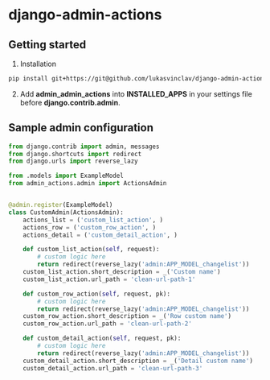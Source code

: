 # django-admin-actions

## Getting started

1. Installation

```bash
pip install git+https://git@github.com/lukasvinclav/django-admin-actions.git
```

2. Add **admin_admin_actions** into **INSTALLED_APPS** in your settings file before **django.contrib.admin**.

## Sample admin configuration

```python
from django.contrib import admin, messages
from django.shortcuts import redirect
from django.urls import reverse_lazy

from .models import ExampleModel
from admin_actions.admin import ActionsAdmin


@admin.register(ExampleModel)
class CustomAdmin(ActionsAdmin):
    actions_list = ('custom_list_action', )
    actions_row = ('custom_row_action', )
    actions_detail = ('custom_detail_action', )

    def custom_list_action(self, request):
        # custom logic here
        return redirect(reverse_lazy('admin:APP_MODEL_changelist'))
    custom_list_action.short_description = _('Custom name')
    custom_list_action.url_path = 'clean-url-path-1'

    def custom_row_action(self, request, pk):
        # custom logic here
        return redirect(reverse_lazy('admin:APP_MODEL_changelist'))
    custom_row_action.short_description = _('Row custom name')
    custom_row_action.url_path = 'clean-url-path-2'

    def custom_detail_action(self, request, pk):
        # custom logic here
        return redirect(reverse_lazy('admin:APP_MODEL_changelist'))
    custom_detail_action.short_description = _('Detail custom name')
    custom_detail_action.url_path = 'clean-url-path-3'
```